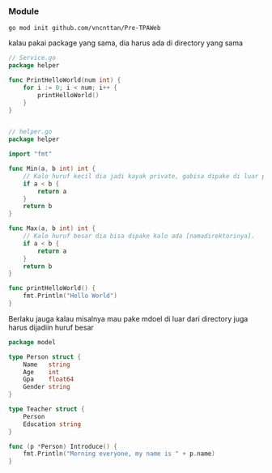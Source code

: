 ### Module
```
go mod init github.com/vncnttan/Pre-TPAWeb
```

kalau pakai package yang sama, dia harus ada di directory yang sama
```go
// Service.go
package helper

func PrintHelloWorld(num int) {
	for i := 0; i < num; i++ {
		printHelloWorld()
	}
}


// helper.go
package helper

import "fmt"

func Min(a, b int) int {
	// Kalo huruf kecil dia jadi kayak private, gabisa dipake di luar package
	if a < b {
		return a
	}
	return b
}

func Max(a, b int) int {
	// Kalo huruf besar dia bisa dipake kalo ada [namadirektorinya].
	if a < b {
		return a
	}
	return b
}

func printHelloWorld() {
	fmt.Println("Hello World")
}
```


Berlaku jauga kalau misalnya mau pake mdoel di luar dari directory juga harus dijadiin huruf besar

``` go
package model

type Person struct {
	Name   string
	Age    int
	Gpa    float64
	Gender string
}

type Teacher struct {
	Person
	Education string
}

func (p *Person) Introduce() {
	fmt.Println("Morning everyone, my name is " + p.name)
}
```